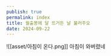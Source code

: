 ```yaml
---
publish: true
permalink: index
title: 월출봉에 달 뜨거든 날 불러주오
date: 2024-09-22
---
```

![[asset/아침이 온다.png]]
아침이 와버렸네